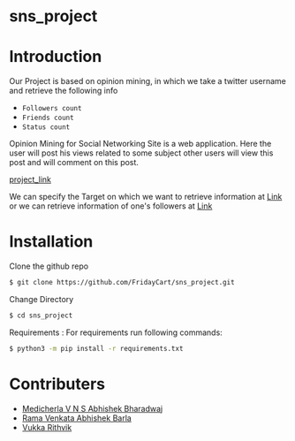 # sns_project

# Introduction

Our Project is based on opinion mining, in which we take a twitter username and retrieve the following info
* `Followers count`
* `Friends count`
* `Status count`

Opinion Mining for Social Networking Site is a web application. Here the user will post his views related to some subject other users will view this post and will comment on this post.

[project_link](https://twitterara.azurewebsites.net)

We can specify the Target on which we want to retrieve information at [Link](https://twitterara.azurewebsites.net) or we can retrieve information of one's followers at [Link](https://twitterara.azurewebsites.net/show)

# Installation 

Clone the github repo 

```sh
$ git clone https://github.com/FridayCart/sns_project.git
```

Change Directory
```sh
$ cd sns_project 
```

Requirements : 
For requirements run following commands: 
```sh
$ python3 -m pip install -r requirements.txt
```

# Contributers

- [Medicherla V N S Abhishek Bharadwaj](https://github.com/Abhishek-Bharadwaj1969)
- [Rama Venkata Abhishek Barla](https://github.com/barlaabhi)
- [Vukka Rithvik](https://github.com/rithvik78)
